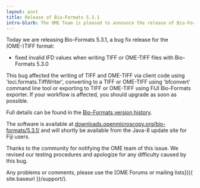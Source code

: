 ```yaml
---
layout: post
title: Release of Bio-Formats 5.3.1
intro-blurb: The OME Team is pleased to announce the release of Bio-Formats 5.3.1
---
```

Today we are releasing Bio-Formats 5.3.1, a bug fix release for the (OME-)TIFF format:

*  fixed invalid IFD values when writing TIFF or OME-TIFF files with Bio-Formats 5.3.0

This bug affected the writing of TIFF and OME-TIFF via client code using 'loci.formats.TiffWriter', converting to a TIFF or OME-TIFF using 'bfconvert' command line tool or exporting to TIFF or OME-TIFF using FIJI Bio-Formats exporter. If your workflow is affected, you should upgrade as soon as possible.

Full details can be found in the [Bio-Formats version history](http://www.openmicroscopy.org/site/support/bio-formats5.3/about/whats-new.html).

The software is available at [downloads.openmicroscopy.org/bio-formats/5.3.1/](http://downloads.openmicroscopy.org/bio-formats/5.3.1) and will shortly be available from the Java-8 update site for Fiji users.

Thanks to the community for notifying the OME team of this issue. We revised our testing procedures and apologize for any difficulty caused by this bug.

Any problems or comments, please use the [OME Forums or mailing lists]({{ site.baseurl }}/support/).
